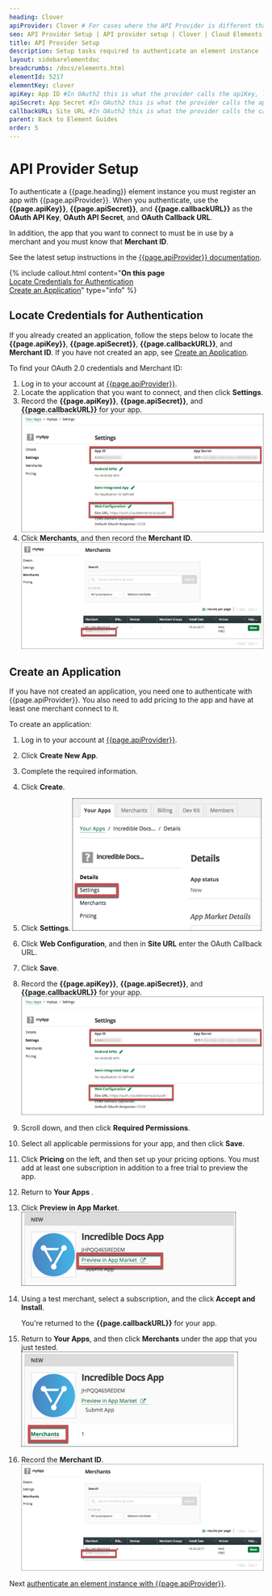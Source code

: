 ```yaml
---
heading: Clover
apiProvider: Clover # For cases where the API Provider is different than the element name. e;g;, ServiceNow vs. ServiceNow Oauth
seo: API Provider Setup | API provider setup | Clover | Cloud Elements API Docs
title: API Provider Setup
description: Setup tasks required to authenticate an element instance
layout: sidebarelementdoc
breadcrumbs: /docs/elements.html
elementId: 5217
elementKey: clover
apiKey: App ID #In OAuth2 this is what the provider calls the apiKey, like Client ID, Consumer Key, API Key, or just Key
apiSecret: App Secret #In OAuth2 this is what the provider calls the apiSecret, like Client Secret, Consumer Secret, API Secret, or just Secret
callbackURL: Site URL #In OAuth2 this is what the provider calls the callbackURL, like Redirect URL, App URL, or just Callback URL
parent: Back to Element Guides
order: 5
---
```


# API Provider Setup

To authenticate a {{page.heading}} element instance you must register an app with {{page.apiProvider}}. When you authenticate, use the **{{page.apiKey}}**, **{{page.apiSecret}}**, and **{{page.callbackURL}}** as the **OAuth API Key**, **OAuth API Secret**, and **OAuth Callback URL**.

In addition, the app that you want to connect to must be in use by a merchant and you must know that **Merchant ID**.

See the latest setup instructions in the [{{page.apiProvider}} documentation](https://docs.clover.com/build/web-apps/).

{% include callout.html content="<strong>On this page</strong></br><a href=#locate-credentials-for-authentication>Locate Credentials for Authentication</a></br><a href=#create-an-application>Create an Application</a>" type="info" %}

## Locate Credentials for Authentication

If you already created an application, follow the steps below to locate the **{{page.apiKey}}**, **{{page.apiSecret}}**,  **{{page.callbackURL}}**, and **Merchant ID**. If you have not created an app, see [Create an Application](#create-an-application).

To find your OAuth 2.0 credentials and Merchant ID:

1. Log in to your account at [{{page.apiProvider}}](https://www.clover.com/developers/).
2. Locate the application that you want to connect, and then click **Settings**.
3. Record the **{{page.apiKey}}**, **{{page.apiSecret}}**, and **{{page.callbackURL}}** for your app.
![Key secret and URL](img/clover-creds.png)
4. Click **Merchants**, and then record the **Merchant ID**.
![Merchant ID](img/merchant-id.png)

## Create an Application

If you have not created an application, you need one to authenticate with {{page.apiProvider}}. You also need to add pricing to the app and have at least one merchant connect to it.

To create an application:

1. Log in to your account at [{{page.apiProvider}}](https://www.clover.com/developers/).
2. Click **Create New App**.
3. Complete the required information.
4. Click **Create**.
5. Click **Settings**.
![Settings](img/settings.png)
6. Click **Web Configuration**, and then in **Site URL** enter the OAuth Callback URL.
7. Click **Save**.
6. Record the **{{page.apiKey}}**, **{{page.apiSecret}}**, and **{{page.callbackURL}}** for your app.
![Key secret and URL](img/clover-creds.png)
7. Scroll down, and then click **Required Permissions**.
8. Select all applicable permissions for your app, and then click **Save**.
7. Click **Pricing** on the left, and then set up your pricing options. You must add at least one subscription in addition to a free trial to preview the app.
8. Return to **Your Apps** .
9. Click **Preview in App Market**.
![Preview](img/preview.png)
10. Using a test merchant, select a subscription, and the click **Accept and Install**.

    You're returned to the **{{page.callbackURL}}** for your app.

8. Return to **Your Apps**, and then click **Merchants** under the app that you just tested.
![Merchants](img/merchants.png)
9. Record the **Merchant ID**.
![Merchant ID](img/merchant-id.png)

Next [authenticate an element instance with {{page.apiProvider}}](authenticate.html).
